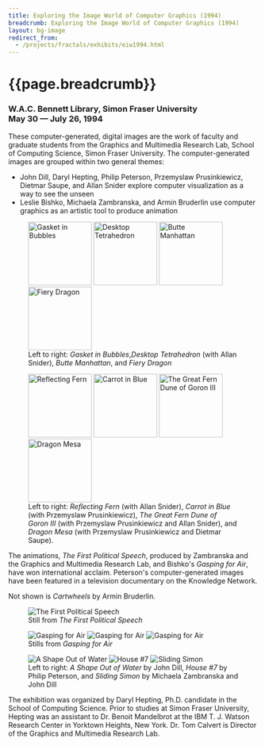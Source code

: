 ```yaml
---
title: Exploring the Image World of Computer Graphics (1994)
breadcrumb: Exploring the Image World of Computer Graphics (1994)
layout: bg-image
redirect_from:
  - /projects/fractals/exhibits/eiw1994.html
---
```

# {{page.breadcrumb}}
<h3>
  W.A.C. Bennett Library, Simon Fraser University<br />
  May 30 &mdash; July 26, 1994
</h3>

These computer-generated, digital images are the work of faculty and
graduate students from the Graphics and Multimedia Research Lab, School
of Computing Science, Simon Fraser University.  The computer-generated
images are grouped within two general themes:
* John Dill, Daryl Hepting, Philip Peterson, Przemyslaw Prusinkiewicz,
  Dietmar Saupe, and Allan Snider explore computer visualization
  as a way to see the unseen
* Leslie Bishko, Michaela Zambranska, and Armin Bruderlin use computer graphics
  as an artistic tool to produce animation

<div class="container-fluid">
  <div class="row">
    <figure>
      <img class="img-fluid rounded m-1" style="height: 128px"
      src="{{ "/assets/gallery/img/1989-Hep-Gasket-in-Bubbles.jpg" | relative_url }}"
      alt="Gasket in Bubbles" />
      <img class="img-fluid rounded m-1" style="height: 128px"
      src="{{ "/assets/gallery/img/1990-HepSni-Desktop-Tetrahedron.png" | relative_url }}"
      alt="Desktop Tetrahedron" />
      <img class="img-fluid rounded m-1" style="height: 128px"
      src="{{ "/assets/gallery/img/1990-Hep-Butte-Manhattan.png" | relative_url }}"
      alt="Butte Manhattan" />
      <img class="img-fluid rounded m-1" style="height: 128px"
      src="{{ "/assets/gallery/img/1990-Hep-Fiery-Dragon.png"| relative_url }}"
      alt="Fiery Dragon" />
      <figcaption>
        Left to right: <em>Gasket in Bubbles</em>,<em>Desktop Tetrahedron</em> (with
        Allan Snider), <em>Butte Manhattan</em>, and <em>Fiery Dragon</em>
  </figcaption>
  </figure>
  </div>
  <div class="row">
  <figure>
    <img class="img-fluid rounded m-1" style="height: 128px"
    src="{{ "/assets/gallery/img/1990-HepSni-Reflecting-Fern.png" | relative_url }}"
      alt="Reflecting Fern" />
    <img class="img-fluid rounded m-1" style="height: 128px"
    src="{{ "/assets/gallery/img/1991-HepPru-Carrot-in-Blue.png" | relative_url }}"
      alt="Carrot in Blue" />
    <img class="img-fluid rounded m-1" style="height: 128px"
    src="{{ "/assets/gallery/img/1990-HepPruSni-The-Great-Fern-Dune-of-Goron-III.jpg" | relative_url }}"
      alt="The Great Fern Dune of Goron III" />
    <img class="img-fluid rounded m-1" style="height: 128px"
    src="{{ "/assets/gallery/img/1989-PruSauHep-Dragon-Mesa.jpg" | relative_url }}"
      alt="Dragon Mesa" />
  <figcaption>
Left to right:
<em>Reflecting Fern</em> (with Allan Snider),
<em>Carrot in Blue</em> (with Przemyslaw Prusinkiewicz),
<em>The Great Fern Dune of Goron III</em> (with Przemyslaw Prusinkiewicz and
Allan Snider), and <em>Dragon Mesa</em> (with Przemyslaw Prusinkiewicz and Dietmar Saupe).
  </figcaption>
  </figure>
  </div>
</div>

The animations, <em>The First Political Speech</em>,
produced by Zambranska and the Graphics and Multimedia Research Lab, and
Bishko's <em>Gasping for Air</em>,
have won international acclaim.
Peterson's computer-generated images have been featured in a television
documentary on the Knowledge Network.

Not shown is <em>Cartwheels</em> by Armin Bruderlin.

<div class="container-fluid">
  <div class="row">
  <figure>
    <img class="img-fluid rounded m-1"
    src="{{ "/assets/projects/img/eiw-speech.jpg" | relative_url }}"
    alt="The First Political Speech"/>
  <figcaption>
    Still from <em>The First Political Speech</em>
  </figcaption>
  </figure>
  </div>
  <div class="row">
  <figure>
    <img class="img-fluid rounded m-1"
    src="{{ "/assets/projects/img/eiw-gasp1.jpg" | relative_url }}"
    alt="Gasping for Air"/>
    <img class="img-fluid rounded m-1"
    src="{{ "/assets/projects/img/eiw-gasp2.jpg" | relative_url }}"
    alt="Gasping for Air"/>
    <img class="img-fluid rounded m-1"
    src="{{ "/assets/projects/img/eiw-gasp3.jpg" | relative_url }}"
    alt="Gasping for Air"/>
  <figcaption>
    Stills from <em>Gasping for Air</em>
  </figcaption>
  </figure>
  </div>
  <div class="row">
  <figure>
    <img class="img-fluid rounded m-1"
    src="{{ "/assets/projects/img/eiw-shape.jpg" | relative_url }}"
    alt="A Shape Out of Water"/>
    <img class="img-fluid rounded m-1"
    src="{{ "/assets/projects/img/eiw-house7.jpg" | relative_url }}"
    alt="House #7"/>
    <img class="img-fluid rounded m-1"
    src="{{ "/assets/projects/img/eiw-simon.jpg" | relative_url }}"
    alt="Sliding Simon"/>
  <figcaption>
    Left to right: <em>A Shape Out of Water</em> by John Dill,
    <em>House #7</em> by Philip Peterson, and
    <em>Sliding Simon</em> by Michaela Zambranska and John Dill
  </figcaption>
  </figure>
  </div>
</div>

The exhibition was organized by Daryl Hepting, Ph.D. candidate in the
School of Computing Science.  Prior to studies at Simon Fraser University,
Hepting was an assistant to
Dr. Benoit Mandelbrot at the IBM T. J. Watson Research Center
in Yorktown Heights, New York. Dr. Tom Calvert is Director of the Graphics and
Multimedia Research Lab.
